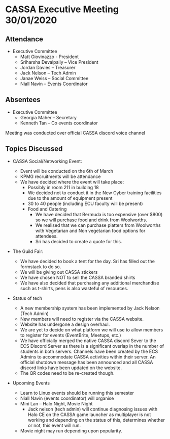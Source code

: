 ﻿CASSA Executive Meeting 30/01/2020
====================================
Attendance
----------
* Executive Committee 
    * Matt Giovinazzo - President
    * Sriharsha Devalpally – Vice President
    * Jordan Davies – Treasurer
    * Jack Nelson – Tech Admin
    * Janae Weiss – Social Committee
    * Niall Navin – Events Coordinator

Absentees
----------
* Executive Committee
    * Georgia Maher – Secretary 
    * Kenneth Tan – Co events coordinator

Meeting was conducted over official CASSA discord voice channel

Topics Discussed
----------------
* CASSA Social/Networking Event:
     * Event will be conducted on the 6th of March
     * KPMG recruitments will be attendance
     * We have decided where the event will take place:
         * Possibly in room 211 in building 18
         * We decided not to conduct it in the New Cyber training facilities due to the amount of equipment present
         * 30 to 40 people (including ECU faculty will be present)
         * Food and Catering 
             * We have decided that Bermuda is too expensive (over $800) so we will purchase food and drink from Woolworths.
             * We realised that we can purchase platters from Woolworths with Vegetarian and Non vegetarian food options for attendees.
             * Sri has decided to create a quote for this.
* The Guild Fair:
     * We have decided to book a tent for the day. Sri has filled out the formstack to do so. 
     * We will be giving out CASSA stickers
     * We have chosen NOT to sell the CASSA branded shirts
     * We have also decided that purchasing any additional merchandise such as t-shirts, pens is also wasteful of resources. 

* Status of tech
     * A new membership system has been implemented by Jack Nelson (Tech Admin)
     * New members will need to register via the CASSA website. 
     * Website has undergone a design overhaul. 
     * We are yet to decide on what platform we will use to allow members to register for events (EventBrite, Meetups, etc.)
     * We have officially merged the native CASSA discord Sever to the ECS Discord Server as there is a significant overlap in the number of students in both servers. Channels have been created by the ECS Admins to accommodate CASSA activities within their server. An official shutdown message has been announced and all CASSA discord links have been updated on the website.
     * The QR codes need to be re-created though.

* Upcoming Events
     * Learn to Linux events should be running this semester
     * Niall Navin (events coordinator) will organise
     * Mini Lan – Halo Night, Movie Night 
         * Jack nelson (tech admin) will continue diagnosing issues with Halo CE on the CASSA game launcher as multiplayer is not working and depending on the status of this, determines whether or not, this event will run.
     * Movie night may run depending upon popularity.
